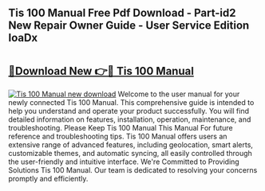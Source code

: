 ## Tis 100 Manual Free Pdf Download - Part-id2 New Repair Owner Guide - User Service Edition IoaDx

# <h2><a href="http://cf13204.oget.top/?id=Tis+100+Manual">🔗Download New 👉🔴 Tis 100 Manual</a></h2>

[![Tis 100 Manual new download](https://i.imgur.com/5g1atiW.png)](http://cf13204.oget.top/?id=Tis+100+Manual)
Welcome to the user manual for your newly connected Tis 100 Manual. This comprehensive guide is intended to help you understand and operate your product successfully. You will find detailed information on features, installation, operation, maintenance, and troubleshooting. Please Keep Tis 100 Manual This Manual For future reference and troubleshooting tips. Tis 100 Manual offers users an extensive range of advanced features, including geolocation, smart alerts, customizable themes, and automatic syncing, all easily controlled through the user-friendly and intuitive interface. We're Committed to Providing Solutions Tis 100 Manual. Our team is dedicated to resolving your concerns promptly and efficiently.
